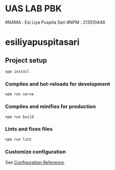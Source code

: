 # UAS LAB PBK
#NAMA : Esi Liya Puspita Sari
#NPM : 213510448

# esiliyapuspitasari

## Project setup
```
npm install
```

### Compiles and hot-reloads for development
```
npm run serve
```

### Compiles and minifies for production
```
npm run build
```

### Lints and fixes files
```
npm run lint
```

### Customize configuration
See [Configuration Reference](https://cli.vuejs.org/config/).
